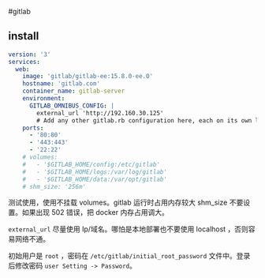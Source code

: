 #gitlab

## install

```yaml
version: '3'
services:
  web:
    image: 'gitlab/gitlab-ee:15.8.0-ee.0'
    hostname: 'gitlab.com'
    container_name: gitlab-server
    environment:
      GITLAB_OMNIBUS_CONFIG: |
        external_url 'http://192.160.30.125'
        # Add any other gitlab.rb configuration here, each on its own line
    ports:
      - '80:80'
      - '443:443'
      - '22:22'
    # volumes:
    #   - '$GITLAB_HOME/config:/etc/gitlab'
    #   - '$GITLAB_HOME/logs:/var/log/gitlab'
    #   - '$GITLAB_HOME/data:/var/opt/gitlab'
    # shm_size: '256m'
```

测试使用，使用不挂载 volumes。gitlab 运行时占用内存较大 shm_size 不要设置。如果出现 502 错误，把 docker 内存占用调大。

`external_url` 尽量使用 Ip/域名。哪怕是本地部署也不要使用 localhost ，否则容易网络不通。

初始用户是 `root` ，密码在 `/etc/gitlab/initial_root_password` 文件中。登录后修改密码 `user Setting -> Password`。